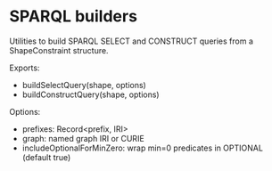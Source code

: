 # SPARQL builders

Utilities to build SPARQL SELECT and CONSTRUCT queries from a ShapeConstraint structure.

Exports:

- buildSelectQuery(shape, options)
- buildConstructQuery(shape, options)

Options:

- prefixes: Record<prefix, IRI>
- graph: named graph IRI or CURIE
- includeOptionalForMinZero: wrap min=0 predicates in OPTIONAL (default true)
